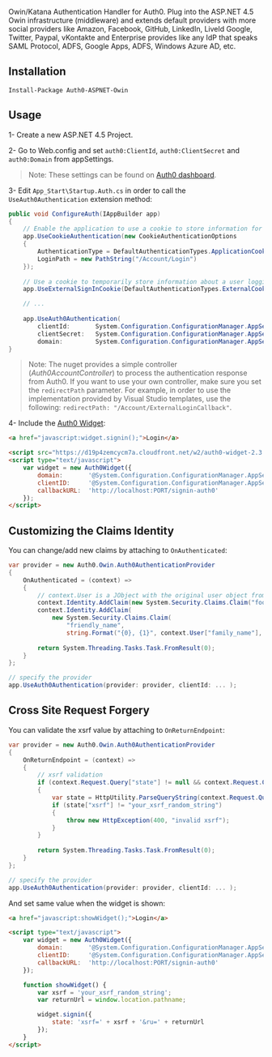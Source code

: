 Owin/Katana Authentication Handler for Auth0. Plug into the ASP.NET 4.5 Owin infrastructure (middleware) and extends default providers with more social providers like Amazon, Facebook, GitHub, LinkedIn, LiveId Google, Twitter, Paypal, vKontakte and Enterprise provides like any IdP that speaks SAML Protocol, ADFS, Google Apps, ADFS, Windows Azure AD, etc. 

## Installation

	Install-Package Auth0-ASPNET-Owin

## Usage

1- Create a new ASP.NET 4.5 Project.

2- Go to Web.config and set `auth0:ClientId`, `auth0:ClientSecret` and `auth0:Domain` from appSettings.

> Note: These settings can be found on <a href="http://app.auth0.com" target="_new">Auth0 dashboard</a>.

3- Edit `App_Start\Startup.Auth.cs` in order to call the `UseAuth0Authentication` extension method:

~~~c#
public void ConfigureAuth(IAppBuilder app)
{
	// Enable the application to use a cookie to store information for the signed in user
    app.UseCookieAuthentication(new CookieAuthenticationOptions
    {
        AuthenticationType = DefaultAuthenticationTypes.ApplicationCookie,
        LoginPath = new PathString("/Account/Login")
    });
    
    // Use a cookie to temporarily store information about a user logging in with a third party login provider
    app.UseExternalSignInCookie(DefaultAuthenticationTypes.ExternalCookie);

    // ...
    
    app.UseAuth0Authentication(
    	clientId:       System.Configuration.ConfigurationManager.AppSettings["auth0:ClientId"],
    	clientSecret:   System.Configuration.ConfigurationManager.AppSettings["auth0:ClientSecret"],
    	domain:         System.Configuration.ConfigurationManager.AppSettings["auth0:Domain"]);
}
~~~

> Note: The nuget provides a simple controller (_Auth0AccountController_) to process the authentication response from Auth0. If you want to use your own controller, make sure you set the `redirectPath` parameter. For example, in order to use the implementation provided by Visual Studio templates, use the following: `redirectPath: "/Account/ExternalLoginCallback"`.

4- Include the <a href="https://docs.auth0.com/login-widget2" target="_new">Auth0 Widget</a>:

~~~html
<a href="javascript:widget.signin();">Login</a>

<script src="https://d19p4zemcycm7a.cloudfront.net/w2/auth0-widget-2.3.min.js"></script>
<script type="text/javascript">
	var widget = new Auth0Widget({
	    domain:       '@System.Configuration.ConfigurationManager.AppSettings["auth0:Domain"]',
	    clientID:     '@System.Configuration.ConfigurationManager.AppSettings["auth0:ClientId"]',
	    callbackURL:  'http://localhost:PORT/signin-auth0'
	});
</script>
~~~

## Customizing the Claims Identity

You can change/add new claims by attaching to `OnAuthenticated`:

~~~c#
var provider = new Auth0.Owin.Auth0AuthenticationProvider
{
	OnAuthenticated = (context) =>
	{
		// context.User is a JObject with the original user object from Auth0
		context.Identity.AddClaim(new System.Security.Claims.Claim("foo", "bar"));
		context.Identity.AddClaim(
			new System.Security.Claims.Claim(
				"friendly_name",
				string.Format("{0}, {1}", context.User["family_name"], context.User["given_name"])));
		
		return System.Threading.Tasks.Task.FromResult(0);
	}
};

// specify the provider
app.UseAuth0Authentication(provider: provider, clientId: ... );
~~~

## Cross Site Request Forgery

You can validate the xsrf value by attaching to `OnReturnEndpoint`:

~~~c#
var provider = new Auth0.Owin.Auth0AuthenticationProvider
{
	OnReturnEndpoint = (context) =>
	{
		// xsrf validation
		if (context.Request.Query["state"] != null && context.Request.Query["state"].Contains("xsrf="))
		{
			var state = HttpUtility.ParseQueryString(context.Request.Query["state"]);
			if (state["xsrf"] != "your_xsrf_random_string")
			{
				throw new HttpException(400, "invalid xsrf");
			}
		}
		
		return System.Threading.Tasks.Task.FromResult(0);
	}
};

// specify the provider
app.UseAuth0Authentication(provider: provider, clientId: ... );
~~~

And set same value when the widget is shown:

~~~html
<a href="javascript:showWidget();">Login</a>

<script type="text/javascript">
	var widget = new Auth0Widget({
        domain:       '@System.Configuration.ConfigurationManager.AppSettings["auth0:Domain"]',
        clientID:     '@System.Configuration.ConfigurationManager.AppSettings["auth0:ClientId"]',
        callbackURL:  'http://localhost:PORT/signin-auth0'
    });

    function showWidget() {
        var xsrf = 'your_xsrf_random_string';
        var returnUrl = window.location.pathname;

        widget.signin({
            state: 'xsrf=' + xsrf + '&ru=' + returnUrl
        });
    }
</script>
~~~
